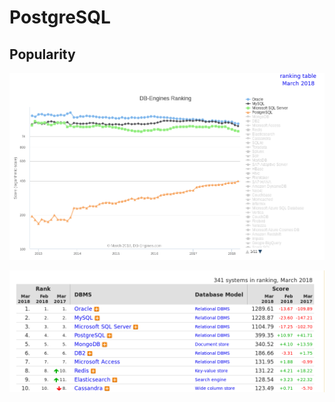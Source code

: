 # PostgreSQL

## Popularity

![db-engines.com graph](db-engines_2018-03_graph.png)

![db-engines.com table](db-engines_2018-03_table.png)

